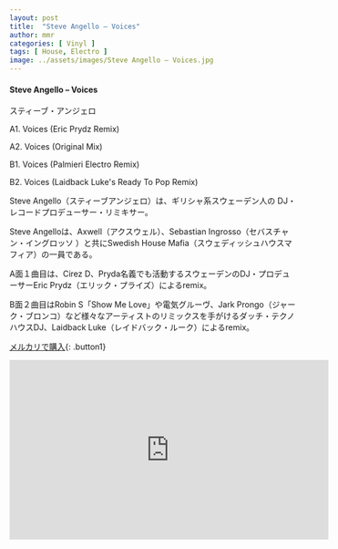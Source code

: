 ```yaml
---
layout: post
title:  "Steve Angello – Voices"
author: mmr
categories: [ Vinyl ]
tags: [ House, Electro ]
image: ../assets/images/Steve Angello – Voices.jpg
---
```


#### Steve Angello – Voices

スティーブ・アンジェロ

A1. Voices (Eric Prydz Remix)

A2. Voices (Original Mix)

B1. Voices (Palmieri Electro Remix)

B2. Voices (Laidback Luke's Ready To Pop Remix)

Steve Angello（スティーブアンジェロ）は、ギリシャ系スウェーデン人の DJ・レコードプロデューサー・リミキサー。

Steve Angelloは、Axwell（アクスウェル）、Sebastian Ingrosso（セバスチャン・イングロッソ ）と共にSwedish House Mafia（スウェディッシュハウスマフィア）の一員である。

A面１曲目は、Cirez D、Pryda名義でも活動するスウェーデンのDJ・プロデューサーEric Prydz（エリック・プライズ）によるremix。

B面２曲目はRobin S「Show Me Love」や電気グルーヴ、Jark Prongo（ジャーク・ブロンコ）など様々なアーティストのリミックスを手がけるダッチ・テクノハウスDJ、Laidback Luke（レイドバック・ルーク）によるremix。


[メルカリで購入](https://jp.mercari.com/item/m98157842999?afid=6142608987){: .button1}



<iframe width="560" height="315" src="https://www.youtube.com/embed/dRIPrBq2VLg?si=KyagFtYto0J6asex" title="YouTube video player" frameborder="0" allow="accelerometer; autoplay; clipboard-write; encrypted-media; gyroscope; picture-in-picture; web-share" referrerpolicy="strict-origin-when-cross-origin" allowfullscreen></iframe>